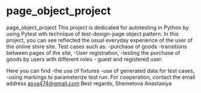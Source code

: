 # page_object_project
page_object_project
This project is dedicated for autotesting in Python by using Pytest wth technique of test-design-page object pattern. In this project, you can see reflected the usual everyday experience of the user of the online store site. Test cases such as:
-purchase of goods
-transitions between pages of the site,
-User registration,
-testing the purchase of goods by users with different roles - guest and registered user.

Here you can find
-the use of fixtures
-use of generated data for test cases,
-using markings to parameterize test run.
For cooperation, contact the email address asya474@gmail.com
Best regards,
Shemetova Anastasiya
